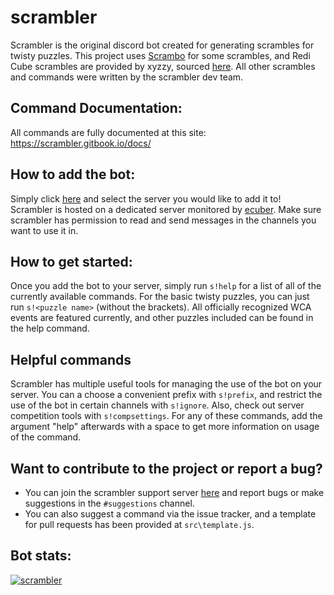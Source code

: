 # scrambler
Scrambler is the original discord bot created for generating scrambles for twisty puzzles.
This project uses [Scrambo](https://github.com/nickcolley/scrambo) for some scrambles, and Redi Cube scrambles are provided by xyzzy, sourced [here](https://torchlight.github.io/rediscrambler.js). All other scrambles and commands were written by the scrambler dev team. 

## Command Documentation:
All commands are fully documented at this site: https://scrambler.gitbook.io/docs/

## How to add the bot:
Simply click [here](https://discordapp.com/oauth2/authorize?client_id=423530119836073986&permissions=130048&scope=bot) and select the server you would like to add it to! Scrambler is hosted on a dedicated server monitored by [ecuber](https://github.com/ecuber/). Make sure scrambler has permission to read and send messages in the channels you want to use it in.

## How to get started:
Once you add the bot to your server, simply run `s!help` for a list of all of the currently available commands. For the basic twisty puzzles, you can just run `s!<puzzle name>` (without the brackets). All officially recognized WCA events are featured currently, and other puzzles included can be found in the help command.

## Helpful commands
Scrambler has multiple useful tools for managing the use of the bot on your server. You can a choose a convenient prefix with `s!prefix`, and restrict the use of the bot in certain channels with `s!ignore`. Also, check out server competition tools with `s!compsettings`. For any of these commands, add the argument "help" afterwards with a space to get more information on usage of the command.

## Want to contribute to the project or report a bug?
  - You can join the scrambler support server [here](https://discord.gg/GeQvStw) and report bugs or make suggestions in the     `#suggestions` channel.
  - You can also suggest a command via the issue tracker, and a template for pull requests has been provided at `src\template.js`.

## Bot stats:
<a href="https://discordbots.org/bot/423530119836073986" >
  <img src="https://discordbots.org/api/widget/423530119836073986.svg" alt="scrambler" />
</a>
